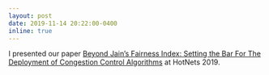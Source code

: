 ```yaml
---
layout: post
date: 2019-11-14 20:22:00-0400
inline: true
---
```


I presented our paper [Beyond Jain’s Fairness Index: Setting the Bar For The Deployment of Congestion Control Algorithms](https://dl.acm.org/authorize?N698885) at HotNets 2019.
